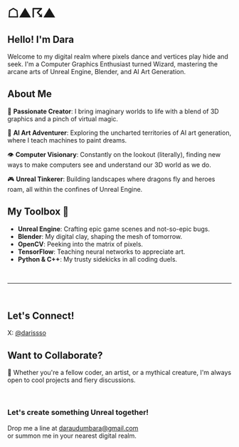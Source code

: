 # ☖▲☈▲

## Hello! I'm Dara 

Welcome to my digital realm where pixels dance and vertices play hide and seek. 
I'm a Computer Graphics Enthusiast turned Wizard, mastering the arcane arts of Unreal Engine, Blender, and AI Art Generation.

## About Me

🎨 **Passionate Creator**: I bring imaginary worlds to life with a blend of 3D graphics and a pinch of virtual magic.

🤖 **AI Art Adventurer**: Exploring the uncharted territories of AI art generation, where I teach machines to paint dreams.

👁️ **Computer Visionary**: Constantly on the lookout (literally), finding new ways to make computers see and understand our 3D world as we do.

🎮 **Unreal Tinkerer**: Building landscapes where dragons fly and heroes roam, all within the confines of Unreal Engine.

## My Toolbox 🧰

- **Unreal Engine**: Crafting epic game scenes and not-so-epic bugs.
- **Blender**: My digital clay, shaping the mesh of tomorrow.
- **OpenCV**: Peeking into the matrix of pixels.
- **TensorFlow**: Teaching neural networks to appreciate art.
- **Python & C++**: My trusty sidekicks in all coding duels.


<br>
<hr>
<br>

## Let's Connect!

X: [@darissso](https://x.com/darissso)

## Want to Collaborate?

👾 Whether you're a fellow coder, an artist, or a mythical creature, I'm always open to cool projects and fiery discussions. 

<br>

### Let's create something Unreal together!
Drop me a line at [daraudumbara@gmail.com](mailto:daraudumbara@gmail.com) <br> or summon me in your nearest digital realm.

